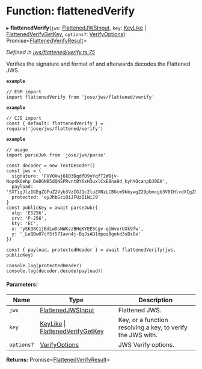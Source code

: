 # Function: flattenedVerify

▸ **flattenedVerify**(`jws`: [FlattenedJWSInput](../interfaces/_types_d_.flattenedjwsinput.md), `key`: [KeyLike](../types/_types_d_.keylike.md) \| [FlattenedVerifyGetKey](../interfaces/_jws_flattened_verify_.flattenedverifygetkey.md), `options?`: [VerifyOptions](../interfaces/_types_d_.verifyoptions.md)): Promise\<[FlattenedVerifyResult](../interfaces/_types_d_.flattenedverifyresult.md)>

*Defined in [jws/flattened/verify.ts:75](https://github.com/panva/jose/blob/v3.x/src/jws/flattened/verify.ts#L75)*

Verifies the signature and format of and afterwards decodes the Flattened JWS.

**`example`** 
```
// ESM import
import flattenedVerify from 'jose/jws/flattened/verify'
```

**`example`** 
```
// CJS import
const { default: flattenedVerify } = require('jose/jws/flattened/verify')
```

**`example`** 
```
// usage
import parseJwk from 'jose/jwk/parse'

const decoder = new TextDecoder()
const jws = {
  signature: 'FVVOXwj6kD3DqdfD9yYqfT2W9jv-Nop4kOehp_DeDGNB5dQNSPRvntBY6xH3uxlCxE8na9d_kyhYOcanpDJ0EA',
  payload: 'SXTigJlzIGEgZGFuZ2Vyb3VzIGJ1c2luZXNzLCBGcm9kbywgZ29pbmcgb3V0IHlvdXIgZG9vci4',
  protected: 'eyJhbGciOiJFUzI1NiJ9'
}
const publicKey = await parseJwk({
  alg: 'ES256',
  crv: 'P-256',
  kty: 'EC',
  x: 'ySK38C1jBdLwDsNWKzzBHqKYEE5Cgv-qjWvorUXk9fw',
  y: '_LeQBw07cf5t57Iavn4j-BqJsAD1dpoz8gokd3sBsOo'
})

const { payload, protectedHeader } = await flattenedVerify(jws, publicKey)

console.log(protectedHeader)
console.log(decoder.decode(payload))
```

#### Parameters:

Name | Type | Description |
------ | ------ | ------ |
`jws` | [FlattenedJWSInput](../interfaces/_types_d_.flattenedjwsinput.md) | Flattened JWS. |
`key` | [KeyLike](../types/_types_d_.keylike.md) \| [FlattenedVerifyGetKey](../interfaces/_jws_flattened_verify_.flattenedverifygetkey.md) | Key, or a function resolving a key, to verify the JWS with. |
`options?` | [VerifyOptions](../interfaces/_types_d_.verifyoptions.md) | JWS Verify options.  |

**Returns:** Promise\<[FlattenedVerifyResult](../interfaces/_types_d_.flattenedverifyresult.md)>
